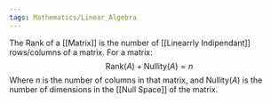 ```yaml
---
tags: Mathematics/Linear_Algebra
---
```


The Rank of a [[Matrix]] is the number of [[Linearrly Indipendant]] rows/columns of a matrix. For a matrix:$$\text{Rank}(A)+\text{Nullity}(A)=n$$Where $n$ is the number of columns in that matrix, and $\text{Nullity}(A)$ is the number of dimensions in the [[Null Space]] of the matrix.